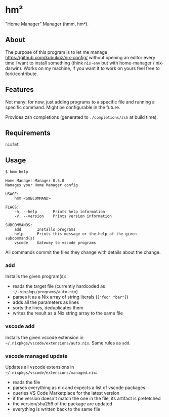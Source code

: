 # hm²

"Home Manager" Manager (hmm, hm²).

## About

The purpose of this program is to let me manage https://github.com/kubukoz/nix-config/ without opening an editor every time I want to install something (think `nix-env` but with home-manager / nix-darwin). Works on my machine, if you want it to work on yours feel free to fork/contribute.

## Features

Not many: for now, just adding programs to a specific file and running a specific command. Might be configurable in the future.

Provides zsh completions (generated to `./completions/zsh` at build time).

## Requirements

`nixfmt`

## Usage

```shell
$ hmm help

Home Manager Manager 0.5.0
Manages your Home Manager config

USAGE:
    hmm <SUBCOMMAND>

FLAGS:
    -h, --help       Prints help information
    -V, --version    Prints version information

SUBCOMMANDS:
    add       Installs programs
    help      Prints this message or the help of the given subcommand(s)
    vscode    Gateway to vscode programs
```

All commands commit the files they change with details about the change.

### add

Installs the given program(s):

- reads the target file (currently hardcoded as `~/.nixpkgs/programs/auto.nix`)
- parses it as a Nix array of string literals (`["foo" "bar"]`)
- adds all the parameters as lines
- sorts the lines, deduplicates them
- writes the result as a Nix string array to the same file

### vscode add

Installs the given vscode extension in `~/.nixpkgs/vscode/extensions/auto.nix`. Same rules as `add`.

### vscode managed update

Updates all vscode extensions in `~/.nixpkgs/vscode/extensions/managed.nix`:

- reads the file
- parses everything as nix and expects a list of vscode packages
- queries VS Code Marketplace for the latest version
- if the version doesn't match the one in the file, its artifact is prefetched
- the version/sha256 of the package are updated
- everything is written back to the same file
